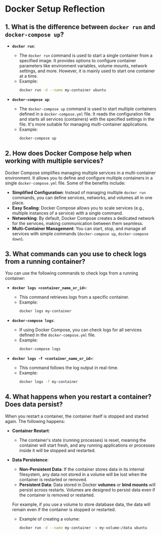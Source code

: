 # Docker Setup Reflection

## 1. What is the difference between `docker run` and `docker-compose up`?

- **`docker run`**:

  - The `docker run` command is used to start a single container from a specified image. It provides options to configure container parameters like environment variables, volume mounts, network settings, and more. However, it is mainly used to start one container at a time.
  - Example:
    ```bash
    docker run -d --name my-container ubuntu
    ```

- **`docker-compose up`**:
  - The `docker-compose up` command is used to start multiple containers defined in a `docker-compose.yml` file. It reads the configuration file and starts all services (containers) with the specified settings in the file. It's more suitable for managing multi-container applications.
  - Example:
    ```bash
    docker-compose up
    ```

## 2. How does Docker Compose help when working with multiple services?

Docker Compose simplifies managing multiple services in a multi-container environment. It allows you to define and configure multiple containers in a single `docker-compose.yml` file. Some of the benefits include:

- **Simplified Configuration**: Instead of managing multiple `docker run` commands, you can define services, networks, and volumes all in one place.
- **Easy Scaling**: Docker Compose allows you to scale services (e.g., multiple instances of a service) with a single command.
- **Networking**: By default, Docker Compose creates a dedicated network for the services, making communication between them seamless.
- **Multi-Container Management**: You can start, stop, and manage all services with simple commands (`docker-compose up`, `docker-compose down`).

## 3. What commands can you use to check logs from a running container?

You can use the following commands to check logs from a running container:

- **`docker logs <container_name_or_id>`**:

  - This command retrieves logs from a specific container.
  - Example:
    ```bash
    docker logs my-container
    ```

- **`docker-compose logs`**:

  - If using Docker Compose, you can check logs for all services defined in the `docker-compose.yml` file.
  - Example:
    ```bash
    docker-compose logs
    ```

- **`docker logs -f <container_name_or_id>`**:
  - This command follows the log output in real-time.
  - Example:
    ```bash
    docker logs -f my-container
    ```

## 4. What happens when you restart a container? Does data persist?

When you restart a container, the container itself is stopped and started again. The following happens:

- **Container Restart**:
  - The container's state (running processes) is reset, meaning the container will start fresh, and any running applications or processes inside it will be stopped and restarted.
- **Data Persistence**:

  - **Non-Persistent Data**: If the container stores data in its internal filesystem, any data not stored in a volume will be lost when the container is restarted or removed.
  - **Persistent Data**: Data stored in Docker **volumes** or **bind mounts** will persist across restarts. Volumes are designed to persist data even if the container is removed or restarted.

  For example, if you use a volume to store database data, the data will remain even if the container is stopped or restarted.

  - Example of creating a volume:
    ```bash
    docker run -d --name my-container -v my-volume:/data ubuntu
    ```
